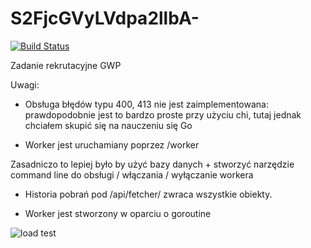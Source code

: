 # S2FjcGVyLVdpa2llbA-

[![Build Status](https://travis-ci.com/kwikiel/S2FjcGVyLVdpa2llbA-.svg?branch=master)](https://travis-ci.com/kwikiel/S2FjcGVyLVdpa2llbA-)

Zadanie rekrutacyjne GWP

Uwagi: 
- Obsługa błędów typu 400, 413 nie jest zaimplementowana: prawdopodobnie jest to bardzo proste przy użyciu chi, 
tutaj jednak chciałem skupić się na nauczeniu się Go

- Worker jest uruchamiany poprzez /worker 

Zasadniczo to lepiej było by użyć bazy danych + stworzyć narzędzie command line do obsługi / włączania / wyłączanie workera

- Historia pobrań pod /api/fetcher/ zwraca wszystkie obiekty. 

- Worker jest stworzony w oparciu o goroutine 

![load test](https://i.imgur.com/7leYgIw.png)

